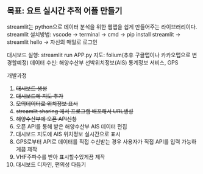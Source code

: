 ## 목표: 요트 실시간 추적 어플 만들기
streamlit는 python으로 데이터 분석을 위한 웹앱을 쉽게 만들어주는 라이브러리이다.
streamlit 설치방법: vscode -> terminal -> cmd -> pip install streamlit -> streamlit hello -> 자신의 매일로 로그인

대시보드 실행: streamlit run APP.py
지도: folium(추후 구글맵이나 카카오맵으로 변경할예정)
데이터 수신: 해양수산부 선박위치정보(AIS) 통계정보 서비스, GPS

개발과정
1. ~~대시보드 생성~~
2. ~~대시보드에 지도 추가~~
3. ~~모의데이터로 위치정보 표시~~
4. ~~streamlit sharing 에서 프로그램 배포해서 URL생성~~ 
5. ~~해양수산부에 오픈 API신청~~ 
6. 오픈 API를 통해 받은 해양수산부 AIS 데이터 편집
7. 대시보드 지도에 AIS 위치정보 실시간으로 표시
8. GPS로부터 API로 데이터를 직접 수신받는 경우 사용자가 직접 API를 입력 가능하게끔 제작
9. VHF주파수를 받아 표시할수있게끔 제작
10. 대시보드 디자인, 편의성 다듬기



